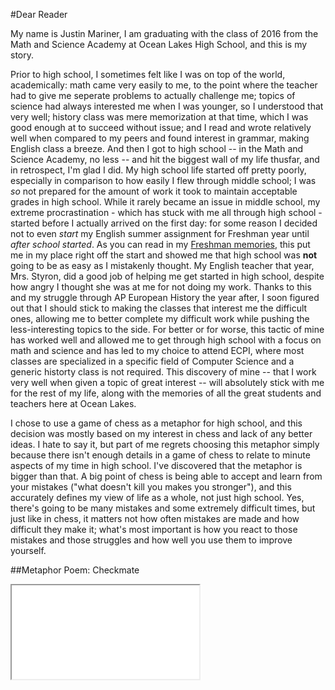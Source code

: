 #Dear Reader

My name is Justin Mariner, I am graduating with the class of 2016 from the Math and Science Academy at Ocean Lakes High School, and this is my story.

Prior to high school, I sometimes felt like I was on top of the world, academically: math came very easily to me, to the point where the teacher had to give me seperate problems to actually challenge me; topics of science had always interested me when I was younger, so I understood that very well; history class was mere memorization at that time, which I was good enough at to succeed without issue; and I read and wrote relatively well when compared to my peers and found interest in grammar, making English class a breeze. And then I got to high school -- in the Math and Science Academy, no less -- and hit the biggest wall of my life thusfar, and in retrospect, I'm glad I did. My high school life started off pretty poorly, especially in comparison to how easily I flew through middle school; I was *so* not prepared for the amount of work it took to maintain acceptable grades in high school. While it rarely became an issue in middle school, my extreme procrastination - which has stuck with me all through high school - started before I actually arrived on the first day: for some reason I decided not to even *start* my English summer assignment for Freshman year until *after school started*. As you can read in my [Freshman memories](/portfolio/9th_grade/), this put me in my place right off the start and showed me that high school was **not** going to be as easy as I mistakenly thought. My English teacher that year, Mrs. Styron, did a good job of helping me get started in high school, despite how angry I thought she was at me for not doing my work. Thanks to this and my struggle through AP European History the year after, I soon figured out that I should stick to making the classes that interest me the difficult ones, allowing me to better complete my difficult work while pushing the less-interesting topics to the side. For better or for worse, this tactic of mine has worked well and allowed me to get through high school with a focus on math and science and has led to my choice to attend ECPI, where most classes are specialized in a specific field of Computer Science and a generic historty class is not required. This discovery of mine -- that I work very well when given a topic of great interest -- will absolutely stick with me for the rest of my life, along with the memories of all the great students and teachers here at Ocean Lakes.

I chose to use a game of chess as a metaphor for high school, and this decision was mostly based on my interest in chess and lack of any better ideas. I hate to say it, but part of me regrets choosing this metaphor simply because there isn't enough details in a game of chess to relate to minute aspects of my time in high school. I've discovered that the metaphor is bigger than that. A big point of chess is being able to accept and learn from your mistakes ("what doesn't kill you makes you stronger"), and this accurately defines my view of life as a whole, not just high school. Yes, there's going to be many mistakes and some extremely difficult times, but just like in chess, it matters not how often mistakes are made and how difficult they make it; what's most important is how you react to those mistakes and those struggles and how well you use them to improve yourself. 

##Metaphor Poem: Checkmate

<iframe class="document autofit" src="./nomemories/doc.html" scrolling="no"></iframe>